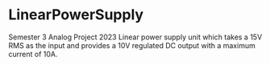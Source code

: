 # LinearPowerSupply
Semester 3 Analog Project 2023
Linear power supply unit which takes a 15V RMS as the input and provides a 10V regulated DC output with a maximum current of 10A.
